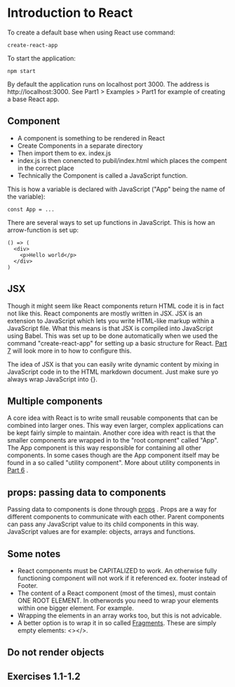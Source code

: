# Introduction to React
To create a default base when using React use command:
```
create-react-app
```
To start the application:
```
npm start
```
By default the application runs on localhost port 3000. The address is http://localhost:3000.
See Part1 > Examples > Part1 for example of creating a base React app.

## Component
- A component is something to be rendered in React
- Create Components in a separate directory
- Then import them to ex. index.js
- index.js is then conencted to pubil/index.html which places the compent in the correct place
- Technically the Component is called a JavaScript function.

This is how a variable is declared with JavaScript ("App" being the name of the variable):
```
const App = ...
```

There are several ways to set up functions in JavaScript. This is how an arrow-function is set up: 
```
() => (
  <div>
    <p>Hello world</p>
  </div>
)
```

## JSX
Though it might seem like React components return HTML code it is in fact not like this. React components are mostly written in JSX. JSX is an extension to JavaScript which lets you write HTML-like markup within a JavaScript file. What this means is that JSX is compiled into JavaScript using Babel. This was set up to be done automatically when we used the command "create-react-app" for setting up a basic structure for React. [Part 7](../Part-7) will look more in to how to configure this.

The idea of JSX is that you can easily write dynamic content by mixing in JavaScript code in to the HTML markdown document. Just make sure yo always wrap JavaScript into {}. 

## Multiple components
A core idea with React is to write small reusable components that can be combined into larger ones. This way even larger, complex applications can be kept fairly simple to maintain. Another core idea with react is that the smaller components are wrapped in to the "root compnent" called "App". The App component is this way responsible for containing all other components. In some cases though are the App component itself may be found in a so called "utility component". More about utility components in [Part 6](../Part-6) .

## props: passing data to components
Passing data to components is done through [props](https://react.dev/learn/passing-props-to-a-component) . Props are a way for different components to communicate with each other. Parent components can pass any JavaScript value to its child components in this way. JavaScript values are for example: objects, arrays and functions.

## Some notes
- React components must be CAPITALIZED to work. An otherwise fully functioning component will not work if it referenced ex. footer instead of Footer.
- The content of a React component (most of the times), must contain ONE ROOT ELEMENT. In otherwords you need to wrap your elements within one bigger element. For example. <div></div>
- Wrapping the elements in an array works too, but this is not advicable.
- A better option is to wrap it in so called [Fragments](https://react.dev/reference/react/Fragment). These are simply empty elements: <></>.

## Do not render objects

## Exercises 1.1-1.2
